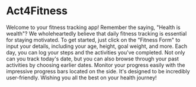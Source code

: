 # Act4Fitness
Welcome to your fitness tracking app! Remember the saying, "Health is wealth"? We wholeheartedly believe that daily fitness tracking is essential for staying motivated.
To get started, just click on the "Fitness Form" to input your details, including your age, height, goal weight, and more.
Each day, you can log your steps and the activities you've completed. Not only can you track today's date, but you can also browse through your past activities by choosing earlier dates. Monitor your progress easily with the impressive progress bars located on the side. It's designed to be incredibly user-friendly.
Wishing you all the best on your health journey!
